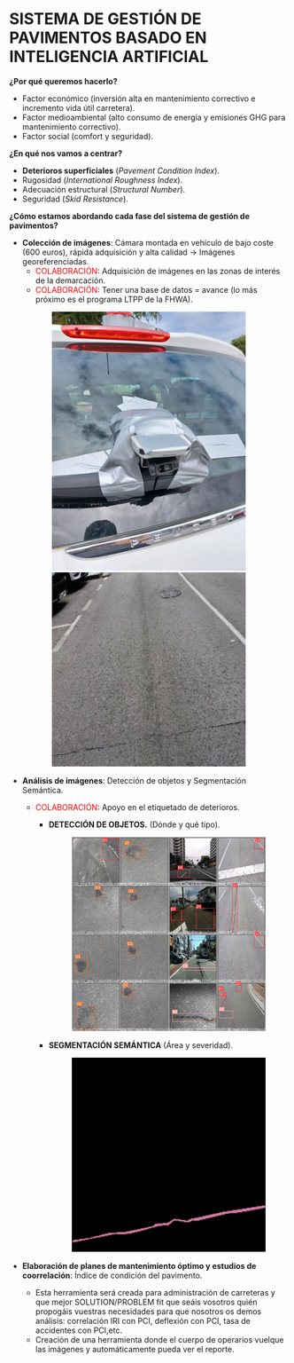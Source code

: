 <h1>SISTEMA DE GESTIÓN DE PAVIMENTOS BASADO EN INTELIGENCIA ARTIFICIAL</h1>

**¿Por qué queremos hacerlo?**
<br>
- Factor económico (inversión alta en mantenimiento correctivo e incremento vida útil carretera).
- Factor medioambiental (alto consumo de energía y emisiones GHG para mantenimiento correctivo).
- Factor social (comfort y seguridad).



**¿En qué nos vamos a centrar?**
<br>
- **Deterioros superficiales** (*Pavement Condition Index*).
- Rugosidad (*International Roughness Index*).
- Adecuación estructural (*Structural Number*).
- Seguridad (*Skid Resistance*).

**¿Cómo estamos abordando cada fase del sistema de gestión de pavimentos?**
<br>

- **Colección de imágenes**: Cámara montada en vehículo de bajo coste (600 euros), rápida adquisición y alta calidad -> Imágenes georeferenciadas.
  - <span style="color:red">COLABORACIÓN</span>: Adquisición de imágenes en las zonas de interés de la demarcación.
  - <span style="color:red">COLABORACIÓN</span>: Tener una base de datos =  avance (lo más próximo es el programa LTPP de la FHWA).
<p align="center">
  <img src="WhatsApp Image 2022-05-27 at 11.29.33 AM.jpeg" width="350" title="hover text">
  <img src="47.png" width="350" title="hover text">
</p>


- **Análisis de imágenes**: Detección de objetos y Segmentación Semántica.
  - <span style="color:red">COLABORACIÓN</span>: Apoyo en el etiquetado de deterioros.
    - **DETECCIÓN DE OBJETOS.** (Dónde y qué tipo).
      <p align="center">
        <img src="val_batch0_labels.jpg" width="350" title="hover text">
      </p>
    
    - **SEGMENTACIÓN SEMÁNTICA** (Área y severidad).
      <p align="center">
        <img src="47_1.png" width="350" title="hover text">
      </p>
- **Elaboración de planes de mantenimiento óptimo y estudios de coorrelación**: Índice de condición del pavimento.

  - Esta herramienta será creada para administración de carreteras y que mejor SOLUTION/PROBLEM fit que seáis vosotros quién propogáis vuestras necesidades para que nosotros os demos análisis: correlación IRI con PCI, deflexión con PCI, tasa de accidentes con PCI,etc.
  - Creación de una herramienta donde el cuerpo de operarios vuelque las imágenes y automáticamente pueda ver el reporte.




